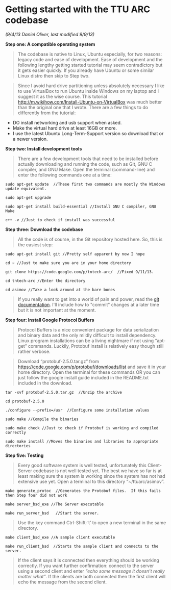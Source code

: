 # Getting started with the TTU ARC codebase #
_(9/4/13 Daniel Oliver, last modified 9/9/13)_

**Step one: A compatible operating system**

> The codebase is native to Linux, Ubuntu especially, for two reasons: legacy code and ease of development. Ease of development and the following lengthy getting started tutorial may seem contradictory but it gets easier quickly. If you already have Ubuntu or some similar Linux distro then skip to Step two.

> Since I avoid hard drive partitioning unless absolutely necessary I like to use VirtualBox to run Ubuntu inside Windows on my laptop and I suggest it as the wise course. This tutorial http://m.wikihow.com/Install-Ubuntu-on-VirtualBox was much better than the original one that I wrote. There are a few things to do differently from the tutorial:
  * DO install networking and usb support when asked.
  * Make the virtual hard drive at least 16GB or more.
  * I use the latest Ubuntu Long-Term-Support version so download that or a newer version.

**Step two: Install development tools**

> There are a few development tools that need to be installed before actually downloading and running the code, such as Git, GNU C compiler, and GNU Make. Open the terminal (command-line) and enter the following commands one at a time:
```
sudo apt-get update  //These first two commands are mostly the Windows update equivalent.

sudo apt-get upgrade

sudo apt-get install build-essential //Install GNU C compiler, GNU Make

c++ -v //Just to check if install was successful
```

**Step three: Download the codebase**
> All the code is of course, in the Git repository hosted here. So, this is the easiest step:
```
sudo apt-get install git //Pretty self apparent by now I hope

cd ~ //Just to make sure you are in your home directory

git clone https://code.google.com/p/tntech-arc/  //Fixed 9/11/13.

cd tntech-arc //Enter the directory

cd asimov //Take a look around at the bare bones
```
> If you really want to get into a world of pain and power, read the [git documentation](http://git-scm.com/book). I'll include how to "commit" changes at a later time but it is not important at the moment.

**Step four: Install Google Protocol Buffers**

> Protocol Buffers is a nice convenient package for data serialization and binary data and the only mildly difficult to install dependency. Linux program installations can be a living nightmare if not using “apt-get” commands. Luckily, Protobuf install is relatively easy though still rather verbose.

> Download “protobuf-2.5.0.tar.gz” from https://code.google.com/p/protobuf/downloads/list and save it in your home directory. Open the terminal for these commands OR you can just follow the google install guide included in the README.txt included in the download.
```
tar -xvf protobuf-2.5.0.tar.gz  //Unzip the archive

cd protobuf-2.5.0

./configure --prefix=/usr  //Configure some installation values

sudo make //Compile the binaries

sudo make check //Just to check if Protobuf is working and compiled correctly

sudo make install //Moves the binaries and libraries to appropriate directories
```

**Step five: Testing**

> Every good software system is well tested, unfortunately this Client-Server codebase is not well tested yet. The best we have so far is at least making sure the system is working since the system has not had extensive use yet. Open a terminal to this directory “~/ttuarc/asimov”.
```
make generate_protoc  //Generates the Protobuf files.  If this fails then Step four did not work

make server_bsd_exe //The Server executable

make run_server_bsd   //Start the server.
```
> Use the key command Ctrl-Shift-‘t’ to open a new terminal in the same directory.
```
make client_bsd_exe //A sample client executable

make run_client_bsd  //Starts the sample client and connects to the server.
```

> If the client says it is connected then everything should be working correctly. If you want further confirmation: connect to the server using a second client and enter _“echo some message it doesn’t really matter what”_. If the clients are both connected then the first client will echo the message from the second client.